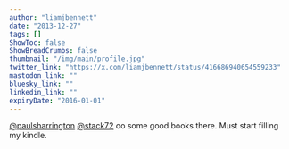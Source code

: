```yaml
---
author: "liamjbennett"
date: "2013-12-27"
tags: []
ShowToc: false
ShowBreadCrumbs: false
thumbnail: "/img/main/profile.jpg"
twitter_link: "https://x.com/liamjbennett/status/416686940654559233"
mastodon_link: ""
bluesky_link: ""
linkedin_link: ""
expiryDate: "2016-01-01"
---
```


[@paulsharrington](https://x.com/paulsharrington) [@stack72](https://x.com/stack72) oo some good books there. Must start filling my kindle.

